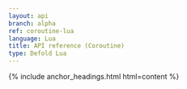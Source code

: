 ```yaml
---
layout: api
branch: alpha
ref: coroutine-lua
language: Lua
title: API reference (Coroutine)
type: Defold Lua
---
```

{% include anchor_headings.html html=content %}